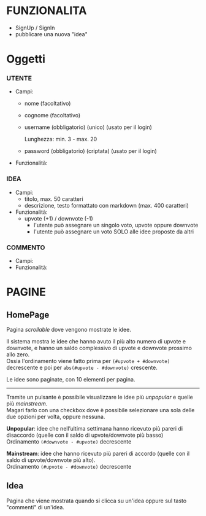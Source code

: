 # FUNZIONALITA
- SignUp / SignIn
- pubblicare una nuova "idea"

# Oggetti
### UTENTE
- Campi:
    - nome (facoltativo)
    - cognome (facoltativo)
    - username (obbligatorio) (unico) (usato per il login) 
    
        Lunghezza: min. 3 - max. 20
    - password (obbligatorio) (criptata) (usato per il login) 
- Funzionalità:

### IDEA
- Campi:
	- titolo, max. 50 caratteri
	- descrizione, testo formattato con markdown (max. 400 caratteri)
- Funzionalità:
    - upvote (+1) / downvote (-1)
        - l'utente può assegnare un singolo voto, upvote oppure downvote
        - l'utente può assegnare un voto SOLO alle idee proposte da altri
### COMMENTO
- Campi:
- Funzionalità:

# PAGINE
## HomePage
Pagina *scrollable* dove vengono mostrate le idee.

Il sistema mostra le idee che hanno avuto il più alto numero di upvote e downvote, e hanno un saldo complessivo di upvote e downvote prossimo allo zero. 
<br/>
Ossia l'ordinamento viene fatto prima per `(#upvote + #downvote)` decrescente e poi per `abs(#upvote - #downvote)` crescente.

Le idee sono paginate, con 10 elementi per pagina.

---

Tramite un pulsante è possibile visualizzare le idee più *unpopular* e quelle più *mainstream*.
<br/>
Magari farlo con una checkbox dove è possibile selezionare una sola delle due opzioni per volta, oppure nessuna.

**Unpopular**: idee che nell’ultima settimana hanno ricevuto più pareri di disaccordo (quelle con il saldo di upvote/downvote più basso)
<br/>
Ordinamento `(#downvote - #upvote)` decrescente

**Mainstream**: idee che hanno ricevuto più pareri di accordo (quelle con il saldo di upvote/downvote più alto).
<br/>
Ordinamento `(#upvote - #downvote)` decrescente

## Idea
Pagina che viene mostrata quando si clicca su un'idea oppure sul tasto "commenti" di un'idea.


